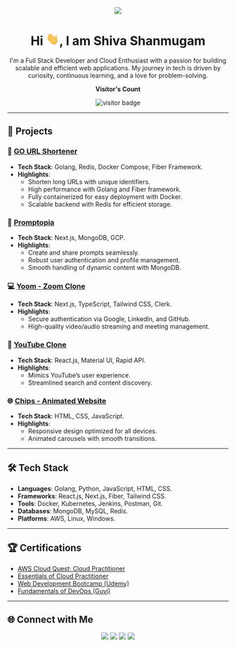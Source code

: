 <p align="center"><img src="https://raw.githubusercontent.com/Shiva-2103/Shiva-2103/main/banner.png"></p>

<h1 align="center">Hi <img src="https://raw.githubusercontent.com/KevinPatel04/KevinPatel04/master/Hi.gif" width="30px">, I am Shiva Shanmugam </h1>

<p align="center">I'm a Full Stack Developer and Cloud Enthusiast with a passion for building scalable and efficient web applications. My journey in tech is driven by curiosity, continuous learning, and a love for problem-solving.</p>

<p align="center"><b>Visitor's Count</b></p>
<p align="center"><img src="https://profile-counter.glitch.me/%7BShiva-2103%7D/count.svg" alt="visitor badge"/></p>

---

## 🌟 Projects

### 🚀 [GO URL Shortener](https://github.com/Shiva-2103/GO_URL_SHORTENER.git)
- **Tech Stack**: Golang, Redis, Docker Compose, Fiber Framework.
- **Highlights**:
  - Shorten long URLs with unique identifiers.
  - High performance with Golang and Fiber framework.
  - Fully containerized for easy deployment with Docker.
  - Scalable backend with Redis for efficient storage.
  
### 📝 [Promptopia](https://github.com/shivafsd7/Promptopia_Next.git)
- **Tech Stack**: Next.js, MongoDB, GCP.
- **Highlights**:
  - Create and share prompts seamlessly.
  - Robust user authentication and profile management.
  - Smooth handling of dynamic content with MongoDB.

### 💻 [Yoom - Zoom Clone](https://github.com/Shiva-2103/Zoom-clone.git)
- **Tech Stack**: Next.js, TypeScript, Tailwind CSS, Clerk.
- **Highlights**:
  - Secure authentication via Google, LinkedIn, and GitHub.
  - High-quality video/audio streaming and meeting management.

### 🎥 [YouTube Clone](https://github.com/Shiva-2103/YouTube-Clone.git)
- **Tech Stack**: React.js, Material UI, Rapid API.
- **Highlights**:
  - Mimics YouTube’s user experience.
  - Streamlined search and content discovery.

### 🌐 [Chips - Animated Website](https://github.com/Shiva-2103/CHIPS.git)
- **Tech Stack**: HTML, CSS, JavaScript.
- **Highlights**:
  - Responsive design optimized for all devices.
  - Animated carousels with smooth transitions.

---

## 🛠️ Tech Stack

- **Languages**: Golang, Python, JavaScript, HTML, CSS.
- **Frameworks**: React.js, Next.js, Fiber, Tailwind CSS.
- **Tools**: Docker, Kubernetes, Jenkins, Postman, Git.
- **Databases**: MongoDB, MySQL, Redis.
- **Platforms**: AWS, Linux, Windows.

---

## 🏆 Certifications

- [AWS Cloud Quest: Cloud Practitioner](https://www.credly.com/badges/ed46ffff-de2c-472a-b77a-99e4f31679ba/public_url)
- [Essentials of Cloud Practitioner](https://www.credly.com/badges/d6e69981-fdc0-478d-82e6-73f02a63197c)
- [Web Development Bootcamp (Udemy)](https://drive.google.com/file/d/1x-eXMFlXP8u86xRYy1I0eEm6CEs_vFlL/view?usp=sharing)
- [Fundamentals of DevOps (Guvi)](https://www.guvi.in/share-certificate/11y55a87VU13nsg114)

---

## 🌐 Connect with Me

<p align="center">
<a href="https://linktr.ee/shiva_shanmugam21"><img src="https://img.shields.io/badge/-Portfolio-3423A6?style=for-the-badge&logo=Google-Chrome&logoColor=white"/></a>
<a href="https://linkedin.com/in/shiva-shanmugam"><img src="https://img.shields.io/badge/-LinkedIn-0077B5?style=for-the-badge&logo=Linkedin&logoColor=white"/></a>
<a href="mailto:shivapalani2004@gmail.com"><img src="https://img.shields.io/badge/-Email-D14836?style=for-the-badge&logo=Gmail&logoColor=white"/></a>
<a href="https://github.com/Shiva-2103"><img src="https://img.shields.io/badge/-GitHub-000?style=for-the-badge&logo=github&logoColor=white"/></a>
</p>
